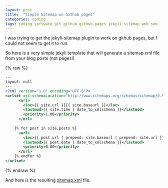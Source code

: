 ```yaml
---
layout: post
title:  "Simple Sitemap on Github pages"
categories: coding
tags: coding software git github github-pages jekyll sitemap web seo
---
```


I was trying to get the jekyll-sitemap plugin to work on github pages, but I could not seem to get it to run.

So here is a very simple jekyll template that will generate a sitemap.xml file from your blog posts (not pages!)

{% raw %}
```xml
---
layout: null
---
<?xml version="1.0" encoding="UTF-8"?>
<urlset xsi:schemaLocation="http://www.sitemaps.org/schemas/sitemap/0.9 http://www.sitemaps.org/schemas/sitemap/0.9/sitemap.xsd" xmlns:xsi="http://www.w3.org/2001/XMLSchema-instance" xmlns="http://www.sitemaps.org/schemas/sitemap/0.9">
      <url>
        <loc>{{ site.url }}{{ site.baseurl }}</loc>
        <lastmod>{{ site.time | date_to_xmlschema }}</lastmod>
        <priority>1.00</priority>
      </url>
    
    {% for post in site.posts %}
      <url>
        <loc>{{ post.url | prepend: site.baseurl | prepend: site.url }}</loc>
        <lastmod>{{ post.date | date_to_xmlschema }}</lastmod>
        <priority>0.80</priority>
      </url>
    {% endfor %}
</urlset>
```
{% endraw %}

And here is the resulting [sitemap.xml](/sitemap.xml) file.
